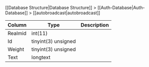 [[Database Structure|Database Structure]] > [[Auth-Database|Auth-Database]] > [[autobroadcast|autobroadcast]]

Column | Type | Description
--- | --- | ---
Realmid | int(11) | 
Id | tinyint(3) unsigned | 
Weight | tinyint(3) unsigned | 
Text | longtext | 
